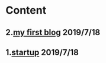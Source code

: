
# Content
## 2.[my first blog](jhruan.github.io/20190718myfirstpage) 2019/7/18
## 1.[startup](/20190718startup) 2019/7/18
